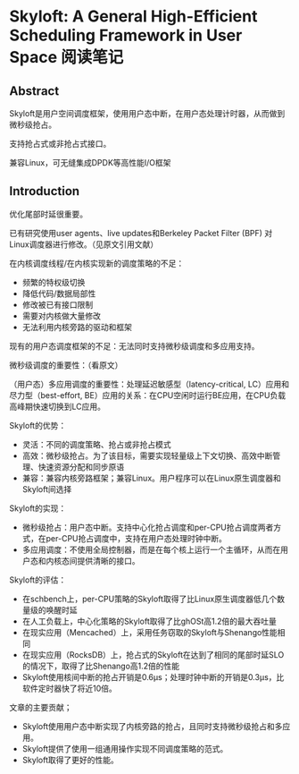 # Skyloft: A General High-Efficient Scheduling Framework in User Space 阅读笔记

## Abstract

Skyloft是用户空间调度框架，使用用户态中断，在用户态处理计时器，从而做到微秒级抢占。

支持抢占式或非抢占式接口。

兼容Linux，可无缝集成DPDK等高性能I/O框架

## Introduction

优化尾部时延很重要。

已有研究使用user agents、live updates和Berkeley Packet Filter (BPF) 对Linux调度器进行修改。（见原文引用文献）

在内核调度线程/在内核实现新的调度策略的不足：

- 频繁的特权级切换
- 降低代码/数据局部性
- 修改被已有接口限制
- 需要对内核做大量修改
- 无法利用内核旁路的驱动和框架

现有的用户态调度框架的不足：无法同时支持微秒级调度和多应用支持。

微秒级调度的重要性：（看原文）

（用户态）多应用调度的重要性：处理延迟敏感型（latency-critical, LC）应用和尽力型（best-effort, BE）应用的关系：在CPU空闲时运行BE应用，在CPU负载高峰期快速切换到LC应用。

Skyloft的优势：

- 灵活：不同的调度策略、抢占或非抢占模式
- 高效：微秒级抢占。为了该目标，需要实现轻量级上下文切换、高效中断管理、快速资源分配和同步原语
- 兼容：兼容内核旁路框架；兼容Linux。用户程序可以在Linux原生调度器和Skyloft间选择

Skyloft的实现：

- 微秒级抢占：用户态中断。支持中心化抢占调度和per-CPU抢占调度两者方式，在per-CPU抢占调度中，支持在用户态处理时钟中断。
- 多应用调度：不使用全局控制器，而是在每个核上运行一个主循环，从而在用户态和内核态间提供清晰的接口。

Skyloft的评估：

- 在schbench上，per-CPU策略的Skyloft取得了比Linux原生调度器低几个数量级的唤醒时延
- 在人工负载上，中心化策略的Skyloft取得了比ghOSt高1.2倍的最大吞吐量
- 在现实应用（Mencached）上，采用任务窃取的Skyloft与Shenango性能相同
- 在现实应用（RocksDB）上，抢占式的Skyloft在达到了相同的尾部时延SLO的情况下，取得了比Shenango高1.2倍的性能
- Skyloft使用核间中断的抢占开销是0.6μs；处理时钟中断的开销是0.3μs，比软件定时器快了将近10倍。

文章的主要贡献；

- Skyloft使用用户态中断实现了内核旁路的抢占，且同时支持微秒级抢占和多应用。
- Skyloft提供了使用一组通用操作实现不同调度策略的范式。
- Skyloft取得了更好的性能。